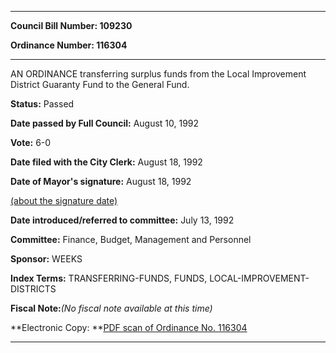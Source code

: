 

********

**Council Bill Number: 109230**
   
**Ordinance Number: 116304**
********

 AN ORDINANCE transferring surplus funds from the Local Improvement District Guaranty Fund to the General Fund.

**Status:** Passed
   
**Date passed by Full Council:** August 10, 1992
   
**Vote:** 6-0
   
**Date filed with the City Clerk:** August 18, 1992
   
**Date of Mayor's signature:** August 18, 1992
   
[(about the signature date)](/~public/approvaldate.htm)
   
   
   
**Date introduced/referred to committee:** July 13, 1992
   
**Committee:** Finance, Budget, Management and Personnel
   
**Sponsor:** WEEKS
   
   
**Index Terms:** TRANSFERRING-FUNDS, FUNDS, LOCAL-IMPROVEMENT-DISTRICTS

**Fiscal Note:**_(No fiscal note available at this time)_

**Electronic Copy: **[PDF scan of Ordinance No. 116304](/~archives/Ordinances/Ord_116304.pdf)

********

